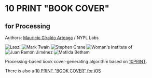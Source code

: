 # 10 PRINT "BOOK COVER"
## for Processing

Authors: [Mauricio Giraldo Arteaga] / NYPL Labs

![Laozi](https://github.com/mgiraldo/tenprintcover-p5/raw/master/output/example1.png)
![Mark Twain](https://github.com/mgiraldo/tenprintcover-p5/raw/master/output/example2.png)
![Stephen Crane](https://github.com/mgiraldo/tenprintcover-p5/raw/master/output/example3.png)
![Woman's Institute of](https://github.com/mgiraldo/tenprintcover-p5/raw/master/output/example4.png)
![Juan Ramón Jiménez](https://github.com/mgiraldo/tenprintcover-p5/raw/master/output/example5.png)
![Matilda Betham](https://github.com/mgiraldo/tenprintcover-p5/raw/master/output/example6.png)

Processing-based book cover-generating algorithm based on [10PRINT](http://10print.org/).

There is also a [10 PRINT "BOOK COVER" for iOS]


[Mauricio Giraldo Arteaga]: https://twitter.com/mgiraldo
[10 PRINT "BOOK COVER" for iOS]: https://github.com/mgiraldo/tenprintcover-ios